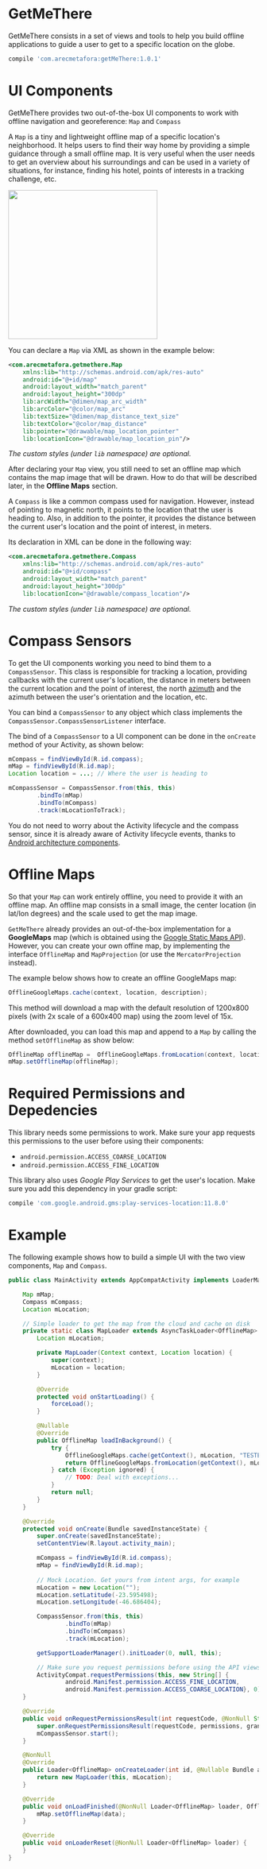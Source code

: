 
# GetMeThere

GetMeThere consists in a set of views and tools to help you build offline applications to guide a user to get to a specific location on the globe.

```groovy
compile 'com.arecmetafora:getMeThere:1.0.1'
```

# UI Components

GetMeThere provides two out-of-the-box UI components to work with offline navigation and georeference:  `Map` and `Compass`

A `Map` is a tiny and lightweight offline map of a specific location's neighborhood. It helps users to find their way home by providing a simple guidance through a small offline map. It is very useful when the user needs to get an overview about his surroundings and can be used in a variety of situations, for instance, finding his hotel, points of interests in a tracking challenge, etc.

<img src="https://github.com/arecmetafora/GetMeThere/raw/master/Video.gif" width="300" align="middle">


You can declare a `Map` via XML as shown in the example below:

```XML
<com.arecmetafora.getmethere.Map
    xmlns:lib="http://schemas.android.com/apk/res-auto"
    android:id="@+id/map"
    android:layout_width="match_parent"
    android:layout_height="300dp"
    lib:arcWidth="@dimen/map_arc_width"
    lib:arcColor="@color/map_arc"
    lib:textSize="@dimen/map_distance_text_size"
    lib:textColor="@color/map_distance"
    lib:pointer="@drawable/map_location_pointer"
    lib:locationIcon="@drawable/map_location_pin"/>
```
_The custom styles (under `lib` namespace) are optional._

After declaring your `Map` view, you still need to set an offline map which contains the map image that will be drawn. How to do that will be described later, in the **Offline Maps** section.

A `Compass` is like a common compass used for navigation. However, instead of pointing to magnetic north, it points to the location that the user is heading to. Also, in addition to the pointer, it provides the distance between the current user's location and the point of interest, in meters.

Its declaration in XML can be done in the following way:

```XML
<com.arecmetafora.getmethere.Compass
    xmlns:lib="http://schemas.android.com/apk/res-auto"
    android:id="@+id/compass"
    android:layout_width="match_parent"
    android:layout_height="300dp"
    lib:locationIcon="@drawable/compass_location"/>
```

_The custom styles (under `lib` namespace) are optional._

# Compass Sensors

To get the UI components working you need to bind them to a `CompassSensor`. This class is responsible for tracking a location, providing callbacks with the current user's location, the distance in meters between the current location and the point of interest, the north [azimuth](https://en.wikipedia.org/wiki/Azimuth) and the azimuth between the user's orientation and the location, etc.

You can bind a `CompassSensor` to any object which class implements the  `CompassSensor.CompassSensorListener` interface.

The bind of a `CompassSensor` to a UI component can be done in the `onCreate` method of your Activity, as shown below:

```java
mCompass = findViewById(R.id.compass);
mMap = findViewById(R.id.map);
Location location = ...; // Where the user is heading to

mCompassSensor = CompassSensor.from(this, this)
        .bindTo(mMap)
        .bindTo(mCompass)
        .track(mLocationToTrack);
```
You do not need to worry about the Activity lifecycle and the compass sensor, since it is already aware of Activity lifecycle events, thanks to [Android architecture components](https://developer.android.com/topic/libraries/architecture/index.html).

# Offline Maps

So that your `Map` can work entirely offline, you need to provide it with an offline map. An offline map consists in a small image, the center location (in lat/lon degrees) and the scale used to get the map image.

`GetMeThere` already provides an out-of-the-box implementation for a **GoogleMaps** map (which is obtained using the [Google Static Maps API](https://developers.google.com/maps/documentation/static-maps/)). However, you can create your own offine map, by implementing the interface `OfflineMap` and `MapProjection` (or use the `MercatorProjection` instead).

The example below shows how to create an offline GoogleMaps map:

```java
OfflineGoogleMaps.cache(context, location, description);
```

This method will download a map with the default resolution of 1200x800 pixels (with 2x scale of a 600x400 map) using the zoom level of 15x.

After downloaded, you can load this map and append to a `Map` by calling the method `setOfflineMap` as show below:

```java
OfflineMap offlineMap =  OfflineGoogleMaps.fromLocation(context, location);
mMap.setOfflineMap(offlineMap);
```

# Required Permissions and Depedencies

This library needs some permissions to work. Make sure your app requests this permissions to the user before using their components:

 - `android.permission.ACCESS_COARSE_LOCATION`
 - `android.permission.ACCESS_FINE_LOCATION`

This library also uses _Google Play Services_ to get the user's location. Make sure you add this dependency in your gradle script:

```groovy
compile 'com.google.android.gms:play-services-location:11.8.0'
```

# Example

The following example shows how to build a simple UI with the two view components, `Map` and `Compass`.

```Java
public class MainActivity extends AppCompatActivity implements LoaderManager.LoaderCallbacks<OfflineMap> {

    Map mMap;
    Compass mCompass;
    Location mLocation;

    // Simple loader to get the map from the cloud and cache on disk
    private static class MapLoader extends AsyncTaskLoader<OfflineMap> {
        Location mLocation;

        private MapLoader(Context context, Location location) {
            super(context);
            mLocation = location;
        }

        @Override
        protected void onStartLoading() {
            forceLoad();
        }

        @Nullable
        @Override
        public OfflineMap loadInBackground() {
            try {
                OfflineGoogleMaps.cache(getContext(), mLocation, "TESTE");
                return OfflineGoogleMaps.fromLocation(getContext(), mLocation);
            } catch (Exception ignored) {
                // TODO: Deal with exceptions...
            }
            return null;
        }
    }

    @Override
    protected void onCreate(Bundle savedInstanceState) {
        super.onCreate(savedInstanceState);
        setContentView(R.layout.activity_main);

        mCompass = findViewById(R.id.compass);
        mMap = findViewById(R.id.map);
        
        // Mock Location. Get yours from intent args, for example
        mLocation = new Location("");
        mLocation.setLatitude(-23.595498);
        mLocation.setLongitude(-46.686404);

        CompassSensor.from(this, this)
                .bindTo(mMap)
                .bindTo(mCompass)
                .track(mLocation);

        getSupportLoaderManager().initLoader(0, null, this);

        // Make sure you request permissions before using the API views
        ActivityCompat.requestPermissions(this, new String[] {
                android.Manifest.permission.ACCESS_FINE_LOCATION,
                android.Manifest.permission.ACCESS_COARSE_LOCATION}, 0);
    }

    @Override
    public void onRequestPermissionsResult(int requestCode, @NonNull String[] permissions, @NonNull int[] grantResults) {
        super.onRequestPermissionsResult(requestCode, permissions, grantResults);
        mCompassSensor.start();
    }

    @NonNull
    @Override
    public Loader<OfflineMap> onCreateLoader(int id, @Nullable Bundle args) {
        return new MapLoader(this, mLocation);
    }

    @Override
    public void onLoadFinished(@NonNull Loader<OfflineMap> loader, OfflineMap data) {
        mMap.setOfflineMap(data);
    }

    @Override
    public void onLoaderReset(@NonNull Loader<OfflineMap> loader) {
    }
}
```
